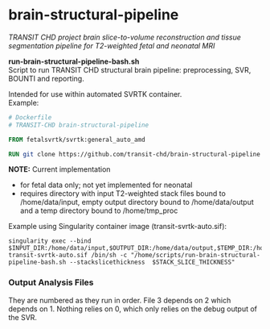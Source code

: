# brain-structural-pipeline

_TRANSIT CHD project brain slice-to-volume reconstruction and tissue segmentation pipeline for T2-weighted fetal and neonatal MRI_

__run-brain-structural-pipeline-bash.sh__  
Script to run TRANSIT CHD structural brain pipeline: preprocessing, SVR, BOUNTI and reporting. 

Intended for use within automated SVRTK container.  
Example:
```dockerfile
# Dockerfile 
# TRANSIT-CHD brain-structural-pipeline

FROM fetalsvrtk/svrtk:general_auto_amd

RUN git clone https://github.com/transit-chd/brain-structural-pipeline /home/scripts
```

__NOTE:__ Current implementation 
* for fetal data only; not yet implemented for neonatal
* requires directory with input T2-weighted stack files bound to /home/data/input, empty output directory bound to /home/data/output and a temp directory bound to /home/tmp_proc

Example using Singularity container image (transit-svrtk-auto.sif):
```shell
singularity exec --bind $INPUT_DIR:/home/data/input,$OUTPUT_DIR:/home/data/output,$TEMP_DIR:/home/tmp_proc transit-svrtk-auto.sif /bin/sh -c "/home/scripts/run-brain-structural-pipeline-bash.sh --stackslicethickness  $STACK_SLICE_THICKNESS"
```

### Output Analysis Files
They are numbered as they run in order. File 3 depends on 2 which depends on 1. Nothing relies on 0, which only relies on the debug output of the SVR. 
